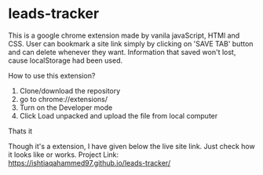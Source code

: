 # leads-tracker
This is a google chrome extension made by vanila javaScript, HTMl and CSS. User can bookmark a site link simply by clicking on 'SAVE TAB' button and can delete whenever they want.
Information that saved won't lost, cause localStorage had been used.

How to use this extension?
1. Clone/download the repository
2. go to chrome://extensions/
3. Turn on the Developer mode
4. Click Load unpacked and upload the file from local computer

Thats it

Though it's a extension, I have given below the live site link. Just check how it looks like or works.
Project Link: https://ishtiaqahammed97.github.io/leads-tracker/
